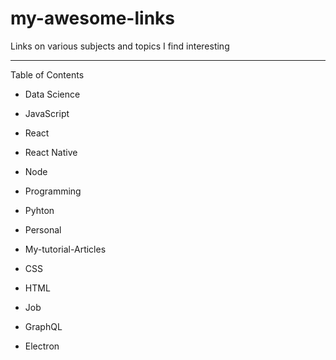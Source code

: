 # my-awesome-links
Links on various subjects and topics I find interesting

--- 

Table of Contents
- Data Science

* JavaScript

- React

* React Native

- Node

* Programming

- Pyhton

* Personal

- My-tutorial-Articles

* CSS

- HTML

* Job

- GraphQL

* Electron